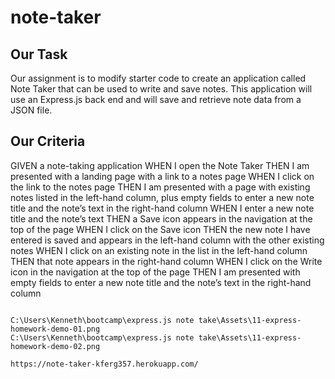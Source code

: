 # note-taker

## Our Task
Our assignment is to modify starter code to create an application called Note Taker that can be used to write and save notes. 
This application will use an Express.js back end and will save and retrieve note data from a JSON file.

## Our Criteria 
GIVEN a note-taking application
WHEN I open the Note Taker
THEN I am presented with a landing page with a link to a notes page
WHEN I click on the link to the notes page
THEN I am presented with a page with existing notes listed in the left-hand column, plus empty fields to enter
a new note title and the note’s text in the right-hand column
WHEN I enter a new note title and the note’s text
THEN a Save icon appears in the navigation at the top of the page
WHEN I click on the Save icon
THEN the new note I have entered is saved and appears in the left-hand column with the other existing notes
WHEN I click on an existing note in the list in the left-hand column
THEN that note appears in the right-hand column
WHEN I click on the Write icon in the navigation at the top of the page
THEN I am presented with empty fields to enter a new note title and the note’s text in the right-hand column
```

C:\Users\Kenneth\bootcamp\express.js note take\Assets\11-express-homework-demo-01.png
C:\Users\Kenneth\bootcamp\express.js note take\Assets\11-express-homework-demo-02.png

https://note-taker-kferg357.herokuapp.com/
